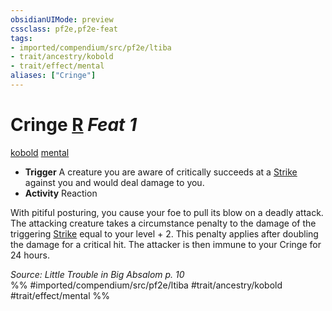 ```yaml
---
obsidianUIMode: preview
cssclass: pf2e,pf2e-feat
tags:
- imported/compendium/src/pf2e/ltiba
- trait/ancestry/kobold
- trait/effect/mental
aliases: ["Cringe"]
---
```

# Cringe  [R](chapter-9-playing-the-game.md#Actions "Reaction") *Feat 1*  
[kobold](kobold-b1.md)  [mental](mental.md)  

- **Trigger** A creature you are aware of critically succeeds at a [Strike](strike.md) against you and would deal damage to you.
- **Activity** Reaction

With pitiful posturing, you cause your foe to pull its blow on a deadly attack. The attacking creature takes a circumstance penalty to the damage of the triggering [Strike](strike.md) equal to your level + 2. This penalty applies after doubling the damage for a critical hit. The attacker is then immune to your Cringe for 24 hours.

*Source: Little Trouble in Big Absalom p. 10*  
%% #imported/compendium/src/pf2e/ltiba #trait/ancestry/kobold #trait/effect/mental %%